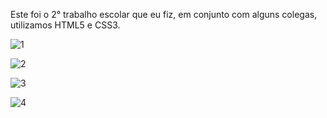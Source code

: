 Este foi o 2° trabalho escolar que eu fiz, em conjunto com alguns colegas, utilizamos HTML5 e CSS3.

![1](https://github.com/otaldovitin/ep2/assets/127848624/5c568a28-4bd7-470f-a673-c030a193548c)

![2](https://github.com/otaldovitin/ep2/assets/127848624/6f73641f-b821-4485-ab93-4e77b8cae04c)

![3](https://github.com/otaldovitin/ep2/assets/127848624/8127b9cb-7288-43cb-974a-0f87211f29f3)

![4](https://github.com/otaldovitin/ep2/assets/127848624/5a0726c2-5152-49bc-833b-c56b0da9d439)
